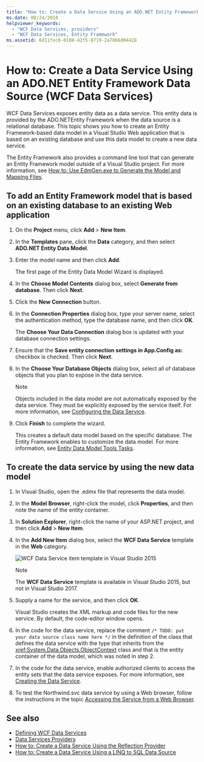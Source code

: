 ```yaml
---
title: "How to: Create a Data Service Using an ADO.NET Entity Framework Data Source (WCF Data Services)"
ms.date: 08/24/2018
helpviewer_keywords:
  - "WCF Data Services, providers"
  - "WCF Data Services, Entity Framework"
ms.assetid: 6d11fec8-0108-42f5-8719-2a7866d04428
---
```

# How to: Create a Data Service Using an ADO.NET Entity Framework Data Source (WCF Data Services)

WCF Data Services exposes entity data as a data service. This entity data is provided by the ADO.NETEntity Framework when the data source is a relational database. This topic shows you how to create an Entity Framework-based data model in a Visual Studio Web application that is based on an existing database and use this data model to create a new data service.

The Entity Framework also provides a command line tool that can generate an Entity Framework model outside of a Visual Studio project. For more information, see [How to: Use EdmGen.exe to Generate the Model and Mapping Files](../adonet/ef/how-to-use-edmgen-exe-to-generate-the-model-and-mapping-files.md).

## To add an Entity Framework model that is based on an existing database to an existing Web application

1. On the **Project** menu, click **Add** > **New Item**.

2. In the **Templates** pane, click the **Data** category, and then select **ADO.NET Entity Data Model**.

3. Enter the model name and then click **Add**.

     The first page of the Entity Data Model Wizard is displayed.

4. In the **Choose Model Contents** dialog box, select **Generate from database**. Then click **Next**.

5. Click the **New Connection** button.

6. In the **Connection Properties** dialog box, type your server name, select the authentication method, type the database name, and then click **OK**.

     The **Choose Your Data Connection** dialog box is updated with your database connection settings.

7. Ensure that the **Save entity connection settings in App.Config as:** checkbox is checked. Then click **Next**.

8. In the **Choose Your Database Objects** dialog box, select all of database objects that you plan to expose in the data service.

    > [!NOTE]
    > Objects included in the data model are not automatically exposed by the data service. They must be explicitly exposed by the service itself. For more information, see [Configuring the Data Service](configuring-the-data-service-wcf-data-services.md).

9. Click **Finish** to complete the wizard.

     This creates a default data model based on the specific database. The Entity Framework enables to customize the data model. For more information, see [Entity Data Model Tools Tasks](https://docs.microsoft.com/previous-versions/dotnet/netframework-4.0/bb738480(v=vs.100)).

## To create the data service by using the new data model

1. In Visual Studio, open the .edmx file that represents the data model.

2. In the **Model Browser**, right-click the model, click **Properties**, and then note the name of the entity container.

3. In **Solution Explorer**, right-click the name of your ASP.NET project, and then click **Add** > **New Item**.

4. In the **Add New Item** dialog box, select the **WCF Data Service** template in the **Web** category.

   ![WCF Data Service item template in Visual Studio 2015](./media/wcf-data-service-item-template.png)

   > [!NOTE]
   > The **WCF Data Service** template is available in Visual Studio 2015, but not in Visual Studio 2017.

5. Supply a name for the service, and then click **OK**.

     Visual Studio creates the XML markup and code files for the new service. By default, the code-editor window opens.

6. In the code for the data service, replace the comment `/* TODO: put your data source class name here */` in the definition of the class that defines the data service with the type that inherits from the <xref:System.Data.Objects.ObjectContext> class and that is the entity container of the data model, which was noted in step 2.

7. In the code for the data service, enable authorized clients to access the entity sets that the data service exposes. For more information, see [Creating the Data Service](creating-the-data-service.md).

8. To test the Northwind.svc data service by using a Web browser, follow the instructions in the topic [Accessing the Service from a Web Browser](accessing-the-service-from-a-web-browser-wcf-data-services-quickstart.md).

## See also

- [Defining WCF Data Services](defining-wcf-data-services.md)
- [Data Services Providers](data-services-providers-wcf-data-services.md)
- [How to: Create a Data Service Using the Reflection Provider](create-a-data-service-using-rp-wcf-data-services.md)
- [How to: Create a Data Service Using a LINQ to SQL Data Source](create-a-data-service-using-linq-to-sql-wcf.md)
